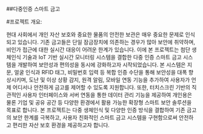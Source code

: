 ##다중인증 스마트 금고

#프로젝트 개요:

 현대 사회에서 개인 자산 보호와 중요한 물품의 안전한 보관은 매우 중요한 문제로 인식되고 있습니다. 기존 금고들은 단일 잠금장치에 의존하는 경우가 많아 보안에 취약하며, 비인가 접근에 대한 실시간 대응이 어려운 한계가 있습니다. 이에 본 프로젝트는 첨단 생체인식 기술과 IoT 기반 실시간 모니터링 시스템을 결합한 다중 인증 스마트 금고 시스템을 개발하여 보안성과 편의성을 동시에 강화하고자 시작되었습니다.
 본 시스템은 지문, 얼굴 인식과 RFID 태그, 비밀번호 입력 등 복합 인증 수단을 통해 보안성을 대폭 향상시키며, 도난 및 이상 상황 감지, 원격 알림, 모바일 연동 기능을 추가하여 사용자가 언제 어디서나 안전하게 금고를 제어할 수 있도록 지원합니다. 또한, 터치스크린 기반의 직관적인 사용자 인터페이스와 서버 연동을 통한 데이터 관리 기능을 제공하여 개인용은 물론 기업 및 공유 공간 등 다양한 환경에서 활용 가능한 확장형 스마트 보안 솔루션을 목표로 합니다.
 본 프로젝트는 다중 생체인식 및 다양한 인증 방식을 결합하여 기존 금고의 보안 한계를 극복하고, 사용자 친화적인 스마트 금고 시스템을 구현함으로써 안전하고 편리한 자산 보호 환경을 제공하고자 합니다.
